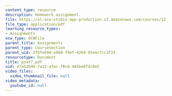 ```yaml
---
content_type: resource
description: Homework assignment.
file: https://ol-ocw-studio-app-production.s3.amazonaws.com/courses/12-800-fluid-dynamics-of-the-atmosphere-and-ocean-fall-2004/e7a526467a12afac78cd445be87dc9e2_pset7.pdf
file_type: application/pdf
learning_resource_types:
- Assignments
ocw_type: OCWFile
parent_title: Assignments
parent_type: CourseSection
parent_uid: 2fbfe69d-e860-f9ef-4269-95eec7cc3f31
resourcetype: Document
title: pset7.pdf
uid: e7a52646-7a12-afac-78cd-445be87dc9e2
video_files:
  video_thumbnail_file: null
video_metadata:
  youtube_id: null
---
```

